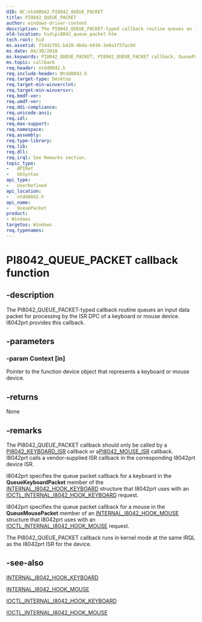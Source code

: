 ```yaml
---
UID: NC:ntdd8042.PI8042_QUEUE_PACKET
title: PI8042_QUEUE_PACKET
author: windows-driver-content
description: The PI8042_QUEUE_PACKET-typed callback routine queues an input data packet for processing by the ISR DPC of a keyboard or mouse device. I8042prt provides this callback.
old-location: hid\pi8042_queue_packet.htm
tech.root: hid
ms.assetid: f5d42701-b418-4bda-b936-3e0a1f57ac9d
ms.date: 04/30/2018
ms.keywords: PI8042_QUEUE_PACKET, PI8042_QUEUE_PACKET callback, QueuePacket, QueuePacket callback function [Human Input Devices], hid.pi8042_queue_packet, i8042ref_44eb4361-586b-4390-8aea-4e1470a70691.xml, ntdd8042/QueuePacket
ms.topic: callback
req.header: ntdd8042.h
req.include-header: Ntdd8042.h
req.target-type: Desktop
req.target-min-winverclnt: 
req.target-min-winversvr: 
req.kmdf-ver: 
req.umdf-ver: 
req.ddi-compliance: 
req.unicode-ansi: 
req.idl: 
req.max-support: 
req.namespace: 
req.assembly: 
req.type-library: 
req.lib: 
req.dll: 
req.irql: See Remarks section.
topic_type:
-	APIRef
-	kbSyntax
api_type:
-	UserDefined
api_location:
-	ntdd8042.h
api_name:
-	QueuePacket
product:
- Windows
targetos: Windows
req.typenames: 
---
```


# PI8042_QUEUE_PACKET callback function


## -description


The PI8042_QUEUE_PACKET-typed callback routine queues an input data packet for processing by the ISR DPC of a keyboard or mouse device. I8042prt provides this callback.


## -parameters




### -param Context [in]

Pointer to the function device object that represents a keyboard or mouse device.


## -returns



None




## -remarks



The PI8042_QUEUE_PACKET callback should only be called by a <a href="https://msdn.microsoft.com/library/windows/hardware/ff543248">PI8042_KEYBOARD_ISR</a> callback or a<a href="https://msdn.microsoft.com/library/windows/hardware/ff543252">PI8042_MOUSE_ISR</a> callback. I8042prt calls a vendor-supplied ISR callback in the corresponding I8042prt device ISR. 

I8042prt specifies the queue packet callback for a keyboard in the <b>QueueKeyboardPacket</b> member of the <a href="https://msdn.microsoft.com/library/windows/hardware/ff541039">INTERNAL_I8042_HOOK_KEYBOARD</a> structure that I8042prt uses with an <a href="https://msdn.microsoft.com/library/windows/hardware/ff541238">IOCTL_INTERNAL_I8042_HOOK_KEYBOARD</a> request.

I8042prt specifies the queue packet callback for a mouse in the <b>QueueMousePacket</b> member of an <a href="https://msdn.microsoft.com/library/windows/hardware/ff541044">INTERNAL_I8042_HOOK_MOUSE</a> structure that I8042prt uses with an <a href="https://msdn.microsoft.com/library/windows/hardware/ff541242">IOCTL_INTERNAL_I8042_HOOK_MOUSE</a> request.

The PI8042_QUEUE_PACKET callback runs in kernel mode at the same IRQL as the I8042prt ISR for the device.




## -see-also




<a href="https://msdn.microsoft.com/library/windows/hardware/ff541039">INTERNAL_I8042_HOOK_KEYBOARD</a>



<a href="https://msdn.microsoft.com/library/windows/hardware/ff541044">INTERNAL_I8042_HOOK_MOUSE</a>



<a href="https://msdn.microsoft.com/library/windows/hardware/ff541238">IOCTL_INTERNAL_I8042_HOOK_KEYBOARD</a>



<a href="https://msdn.microsoft.com/library/windows/hardware/ff541242">IOCTL_INTERNAL_I8042_HOOK_MOUSE</a>
 

 

